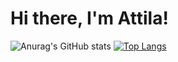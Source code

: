 # Hi there, I'm Attila!
![Anurag's GitHub stats](https://github-readme-stats.vercel.app/api?username=JustKKrypton&show_icons=true&theme=radical)
[![Top Langs](https://github-readme-stats.vercel.app/api/top-langs/?username=JustKKrypton&layout=compact)](https://github.com/anuraghazra/github-readme-stats)
